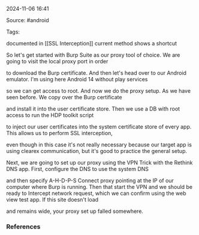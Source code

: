 
2024-11-06 16:41

Source: #android 

Tags: 

documented in [[SSL Interception]]
current method shows a shortcut 


So let's get started with Burp Suite as our proxy tool of choice. We are going to visit the local proxy port in order

to download the Burp certificate. And then let's head over to our Android emulator. I'm using here Android 14 without play services

so we can get access to root. And now we do the proxy setup. As we have seen before. We copy over the Burp certificate

and install it into the user certificate store. Then we use a DB with root access to run the HDP toolkit script

to inject our user certificates into the system certificate store of every app. This allows us to perform SSL interception,

even though in this case it's not really necessary because our target app is using clearex communication, but it's good to practice the general setup.

Next, we are going to set up our proxy using the VPN Trick with the Rethink DNS app. First, configure the DNS to use the system DNS

and then specify A-H-D-P-S Connect proxy pointing at the IP of our computer where Burp is running. Then that start the VPN and we should be ready to Intercept network request, which we can confirm using the web view test app. If this site doesn't load

and remains wide, your proxy set up falled somewhere. 

### References
